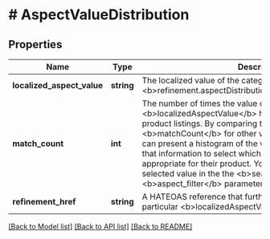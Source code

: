 # # AspectValueDistribution

## Properties

Name | Type | Description | Notes
------------ | ------------- | ------------- | -------------
**localized_aspect_value** | **string** | The localized value of the category aspect identified by &lt;b&gt;refinement.aspectDistributions.localizedAspectName&lt;/b&gt;. | [optional]
**match_count** | **int** | The number of times the value of &lt;b&gt;localizedAspectValue&lt;/b&gt; has been used for eBay product listings. By comparing this quantity to the &lt;b&gt;matchCount&lt;/b&gt; for other values of the same aspect, you can present a histogram of the values to sellers, who can use that information to select which aspect value is most appropriate for their product. You can then include the user-selected value in the the &lt;b&gt;search&lt;/b&gt; call&#39;s &lt;b&gt;aspect_filter&lt;/b&gt; parameter to refine your search. | [optional]
**refinement_href** | **string** | A HATEOAS reference that further refines the search with this particular &lt;b&gt;localizedAspectValue&lt;/b&gt;. | [optional]

[[Back to Model list]](../../README.md#models) [[Back to API list]](../../README.md#endpoints) [[Back to README]](../../README.md)

